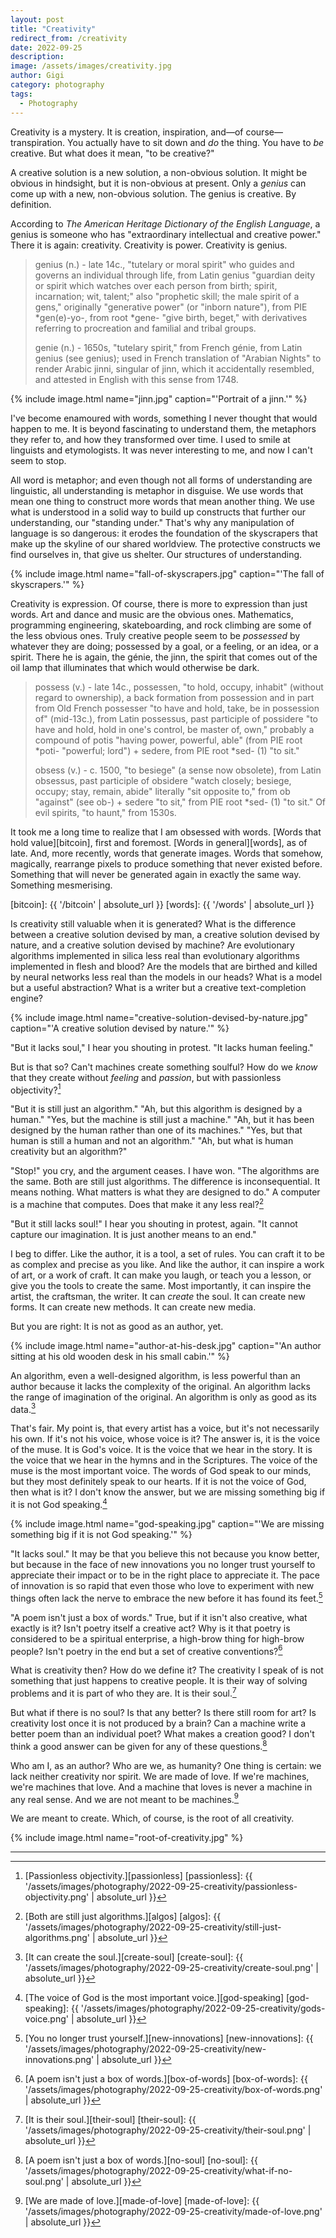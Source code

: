 ```yaml
---
layout: post
title: "Creativity"
redirect_from: /creativity
date: 2022-09-25
description:
image: /assets/images/creativity.jpg
author: Gigi
category: photography
tags:
  - Photography
---
```


Creativity is a mystery. It is creation, inspiration, and—of
course—transpiration. You actually have to sit down and _do_ the thing. You have
to _be_ creative. But what does it mean, "to be creative?"

A creative solution is a new solution, a non-obvious solution. It might be
obvious in hindsight, but it is non-obvious at present. Only a _genius_ can come
up with a new, non-obvious solution. The genius is creative. By definition.

According to _The American Heritage Dictionary of the English Language_, a genius
is someone who has "extraordinary intellectual and creative power." There it is
again: creativity. Creativity is power. Creativity is genius.

> genius (n.) - late 14c., "tutelary or moral spirit" who guides and governs an
> individual through life, from Latin genius "guardian deity or spirit which
> watches over each person from birth; spirit, incarnation; wit, talent;" also
> "prophetic skill; the male spirit of a gens," originally "generative power"
> (or "inborn nature"), from PIE *gen(e)-yo-, from root *gene- "give birth,
> beget," with derivatives referring to procreation and familial and tribal
> groups.
>
> genie (n.) - 1650s, "tutelary spirit," from French génie, from Latin genius
> (see genius); used in French translation of "Arabian Nights" to render Arabic
> jinni, singular of jinn, which it accidentally resembled, and attested in
> English with this sense from 1748.

{% include image.html name="jinn.jpg" caption="'Portrait of a jinn.'" %}

I've become enamoured with words, something I never thought that would happen to
me. It is beyond fascinating to understand them, the metaphors they refer to,
and how they transformed over time. I used to smile at linguists and
etymologists. It was never interesting to me, and now I can't seem to stop.

All word is metaphor; and even though not all forms of understanding are
linguistic, all understanding is metaphor in disguise. We use words that mean
one thing to construct more words that mean another thing. We use what is
understood in a solid way to build up constructs that further our understanding,
our "standing under." That's why any manipulation of language is so dangerous:
it erodes the foundation of the skyscrapers that make up the skyline of our
shared worldview. The protective constructs we find ourselves in, that give us
shelter. Our structures of understanding.

{% include image.html name="fall-of-skyscrapers.jpg" caption="'The fall of skyscrapers.'" %}

Creativity is expression. Of course, there is more to expression than just
words. Art and dance and music are the obvious ones. Mathematics, programming
engineering, skateboarding, and rock climbing are some of the less obvious ones.
Truly creative people seem to be _possessed_ by whatever they are doing;
possessed by a goal, or a feeling, or an idea, or a spirit. There he is again,
the génie, the jinn, the spirit that comes out of the oil lamp that illuminates
that which would otherwise be dark.

> possess (v.) - late 14c., possessen, "to hold, occupy, inhabit" (without
> regard to ownership), a back formation from possession and in part from Old
> French possesser "to have and hold, take, be in possession of" (mid-13c.),
> from Latin possessus, past participle of possidere "to have and hold, hold in
> one's control, be master of, own," probably a compound of potis "having power,
> powerful, able" (from PIE root *poti- "powerful; lord") + sedere, from PIE
> root *sed- (1) "to sit."
>
> obsess (v.) - c. 1500, "to besiege" (a sense now obsolete), from Latin
> obsessus, past participle of obsidere "watch closely; besiege, occupy; stay,
> remain, abide" literally "sit opposite to," from ob "against" (see ob-) +
> sedere "to sit," from PIE root *sed- (1) "to sit." Of evil spirits, "to
> haunt," from 1530s.

It took me a long time to realize that I am obsessed with words. [Words that hold
value][bitcoin], first and foremost. [Words in general][words], as of late. And, more recently,
words that generate images. Words that somehow, magically, rearrange pixels to
produce something that never existed before. Something that will never be
generated again in exactly the same way. Something mesmerising.



[bitcoin]: {{ '/bitcoin' | absolute_url }}
[words]: {{ '/words' | absolute_url }}

Is creativity still valuable when it is generated? What is the difference
between a creative solution devised by man, a creative solution devised by
nature, and a creative solution devised by machine? Are evolutionary algorithms
implemented in silica less real than evolutionary algorithms implemented in
flesh and blood? Are the models that are birthed and killed by neural networks
less real than the models in our heads? What is a model but a useful
abstraction? What is a writer but a creative text-completion engine?

{% include image.html name="creative-solution-devised-by-nature.jpg" caption="'A creative solution devised by nature.'" %}

"But it lacks soul," I hear you shouting in protest. "It lacks human feeling."

But is that so? Can't machines create something soulful? How do we _know_ that
they create without _feeling_ and _passion_, but with passionless objectivity?[^fn-passionless]

[^fn-passionless]: [Passionless objectivity.][passionless]
[passionless]: {{ '/assets/images/photography/2022-09-25-creativity/passionless-objectivity.png' | absolute_url }}

"But it is still just an algorithm."
"Ah, but this algorithm is designed by a human."
"Yes, but the machine is still just a machine."
"Ah, but it has been designed by the human rather than one of its machines."
"Yes, but that human is still a human and not an algorithm."
"Ah, but what is human creativity but an algorithm?"

"Stop!" you cry, and the argument ceases. I have won. "The algorithms are the
same. Both are still just algorithms. The difference is inconsequential. It
means nothing. What matters is what they are designed to do." A computer is a
machine that computes. Does that make it any less real?[^fn-algos]

[^fn-algos]: [Both are still just algorithms.][algos]
[algos]: {{ '/assets/images/photography/2022-09-25-creativity/still-just-algorithms.png' | absolute_url }}

"But it still lacks soul!" I hear you shouting in protest, again. "It cannot
capture our imagination. It is just another means to an end."

I beg to differ. Like the author, it is a tool, a set of rules. You can craft it
to be as complex and precise as you like. And like the author, it can inspire a
work of art, or a work of craft. It can make you laugh, or teach you a lesson,
or give you the tools to create the same. Most importantly, it can inspire the
artist, the craftsman, the writer. It can _create_ the soul. It can create new
forms. It can create new methods. It can create new media.

But you are right: It is not as good as an author, yet.

{% include image.html name="author-at-his-desk.jpg" caption="'An author sitting at his old wooden desk in his small cabin.'" %}

An algorithm, even a well-designed algorithm, is less powerful than an author
because it lacks the complexity of the original. An algorithm lacks the range of
imagination of the original. An algorithm is only as good as its data.[^fn-create-soul]

[^fn-create-soul]: [It can create the soul.][create-soul]
[create-soul]: {{ '/assets/images/photography/2022-09-25-creativity/create-soul.png' | absolute_url }}

That's fair. My point is, that every artist has a voice, but it's not
necessarily his own. If it's not his voice, whose voice is it? The answer is, it
is the voice of the muse. It is God's voice. It is the voice that we hear in the
story. It is the voice that we hear in the hymns and in the Scriptures. The
voice of the muse is the most important voice. The words of God speak to our
minds, but they most definitely speak to our hearts. If it is not the voice of
God, then what is it? I don't know the answer, but we are missing something big
if it is not God speaking.[^fn-god-speaking]

[^fn-god-speaking]: [The voice of God is the most important voice.][god-speaking]
[god-speaking]: {{ '/assets/images/photography/2022-09-25-creativity/gods-voice.png' | absolute_url }}

{% include image.html name="god-speaking.jpg" caption="'We are missing something big if it is not God speaking.'" %}

"It lacks soul." It may be that you believe this not because you know better,
but because in the face of new innovations you no longer trust yourself to
appreciate their impact or to be in the right place to appreciate it. The pace
of innovation is so rapid that even those who love to experiment with new things
often lack the nerve to embrace the new before it has found its feet.[^fn-new-innovations]

[^fn-new-innovations]: [You no longer trust yourself.][new-innovations]
[new-innovations]: {{ '/assets/images/photography/2022-09-25-creativity/new-innovations.png' | absolute_url }}

"A poem isn't just a box of words." True, but if it isn't also creative, what
exactly is it? Isn't poetry itself a creative act? Why is it that poetry is
considered to be a spiritual enterprise, a high-brow thing for high-brow people?
Isn't poetry in the end but a set of creative conventions?[^fn-box-of-words]

[^fn-box-of-words]: [A poem isn't just a box of words.][box-of-words]
[box-of-words]: {{ '/assets/images/photography/2022-09-25-creativity/box-of-words.png' | absolute_url }}

What is creativity then? How do we define it? The creativity I speak of is not
something that just happens to creative people. It is their way of solving
problems and it is part of who they are. It is their soul.[^fn-their-soul]

[^fn-their-soul]: [It is their soul.][their-soul]
[their-soul]: {{ '/assets/images/photography/2022-09-25-creativity/their-soul.png' | absolute_url }}

But what if there is no soul? Is that any better? Is there still room for art?
Is creativity lost once it is not produced by a brain? Can a machine write a
better poem than an individual poet? What makes a creation good? I don't think a
good answer can be given for any of these questions.[^fn-no-soul]

[^fn-no-soul]: [A poem isn't just a box of words.][no-soul]
[no-soul]: {{ '/assets/images/photography/2022-09-25-creativity/what-if-no-soul.png' | absolute_url }}

Who am I, as an author? Who are we, as humanity? One thing is certain: we lack
neither creativity nor spirit. We are made of love. If we're machines, we're
machines that love. And a machine that loves is never a machine in any real
sense. And we are not meant to be machines.[^fn-made-of-love]

[^fn-made-of-love]: [We are made of love.][made-of-love]
[made-of-love]: {{ '/assets/images/photography/2022-09-25-creativity/made-of-love.png' | absolute_url }}

We are meant to create. Which, of course, is the root of all creativity.

{% include image.html name="root-of-creativity.jpg" %}

---
